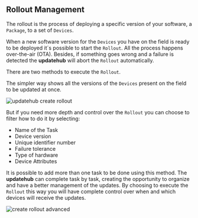 ## Rollout Management

The rollout is the process of deploying a specific version of your software, a `Package`, to a set of `Devices`.

When a new software version for the `Devices` you have on the field is ready to be deployed it´s possible to start the `Rollout`. All the process happens over-the-air (OTA). Besides, if something goes wrong and a failure is detected the **updatehub** will abort the `Rollout` automatically.

There are two methods to execute the `Rollout`.

The simpler way shows all the versions of the `Devices` present on the field to be updated at once.

<img class="borderless" alt="updatehub create rollout" src="/img/Dashboard/createRollout.png">

But if you need more depth and control over the `Rollout` you can choose to filter how to do it by selecting:

* Name of the Task
* Device version
* Unique identifier number
* Failure tolerance
* Type of hardware
* Device Attributes

It is possible to add more than one task to be done using this method. The **updatehub** can complete task by task, creating the opportunity to organize and have a better management of the updates. By choosing to execute the `Rollout` this way you will have complete control over when and which devices will receive the updates.

![create rollout advanced](/img/Dashboard/createRolloutAdvanced.png)
